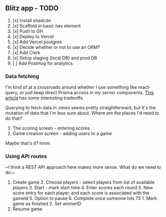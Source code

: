 ## Blitz app - TODO

1. [x] Install shadcdn
2. [x] Scaffold in basic nav element
3. [x] Push to GH
4. [x] Deploy to Vercel
5. [x] Add Vercel postgres
6. [x] Decide whether or not to use an ORM?
7. [x] Add Clerk
8. [x] Setup staging (local DB) and prod DB
9. [ ] Add PostHog for analytics

### Data fetching

I'm kind of at a crossroads around whether I use something like react-query, or just keep direct Prisma access in my server components. [This article](https://frontendmasters.com/blog/combining-react-server-components-with-react-query-for-easy-data-management/) has some interesting tradeoffs.

Querying to fetch data in views seems pretty straightforward, but it's the mutation of data that I'm less sure about. Where are the places I'd need to do that?

1. The scoring screen - entering scores
2. Game creation screen - adding users to a game

Maybe that's it? hmm.

### Using API routes

~I think a REST API approach here makes more sense. What do we need to do:~

1. Create game 2. Choose players - select players from list of available players 3. Start - mark start time 4. Enter scores each round 5. New score entry for each player, and each score is associated with the gameId 5. Option to pause 6. Complete once someone hits 75 1. Mark game as finished 2. Set winnerID
2. Resume game
